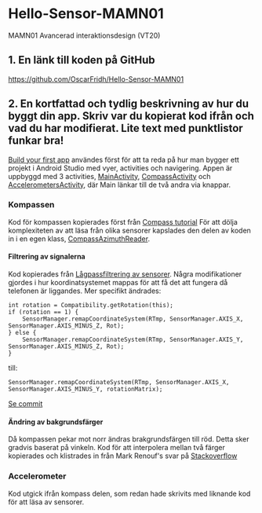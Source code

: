 # Hello-Sensor-MAMN01
MAMN01 Avancerad interaktionsdesign (VT20)

## 1. En länk till koden på GitHub
https://github.com/OscarFridh/Hello-Sensor-MAMN01

## 2. En kortfattad och tydlig beskrivning av hur du byggt din app. Skriv var du kopierat kod ifrån och vad du har modifierat. Lite text med punktlistor funkar bra!

[Build your first app](https://developer.android.com/training/basics/firstapp/index.html)
användes först för att ta reda på hur man bygger ett projekt i Android Studio med vyer, activities och navigering.
Appen är uppbyggd med 3 activities, [MainActivity](app/src/main/java/com/example/myfirstapp/MainActivity.java),
[CompassActivity](app/src/main/java/com/example/myfirstapp/CompassActivity.java) och
[AccelerometersActivity](app/src/main/java/com/example/myfirstapp/AccelerometersActivity.java),
där Main länkar till de två andra via knappar.

### Kompassen
Kod för kompassen kopierades först från
[Compass tutorial](https://www.wlsdevelop.com/index.php/en/blog?option=com_content&view=article&id=38)
För att dölja komplexiteten av att läsa från olika sensorer kapslades den delen av koden in i en egen klass,
[CompassAzimuthReader](app/src/main/java/com/example/myfirstapp/CompassAzimuthReader.java).

#### Filtrering av signalerna

Kod kopierades från [Lågpassfiltrering av sensorer](https://www.built.io/blog/applying-low-pass-filter-to-android-sensor-s-readings).
Några modifikationer gjordes i hur koordinatsystemet mappas för att få det att fungera då telefonen är liggandes.
Mer specifikt ändrades:
```
int rotation = Compatibility.getRotation(this);
if (rotation == 1) {
    SensorManager.remapCoordinateSystem(RTmp, SensorManager.AXIS_X, SensorManager.AXIS_MINUS_Z, Rot);
} else {
    SensorManager.remapCoordinateSystem(RTmp, SensorManager.AXIS_Y, SensorManager.AXIS_MINUS_Z, Rot);
}
```
till:
```
SensorManager.remapCoordinateSystem(RTmp, SensorManager.AXIS_X, SensorManager.AXIS_MINUS_Y, rotationMatrix);
```

[Se commit](https://github.com/OscarFridh/Hello-Sensor-MAMN01/commit/3caf2563d5286434a37b1e928277cd7a2fcc57cb)

#### Ändring av bakgrundsfärger

Då kompassen pekar mot norr ändras brakgrundsfärgen till röd. Detta sker gradvis baserat på vinkeln.
Kod för att interpolera mellan två färger kopierades och klistrades in från Mark Renouf's svar på
[Stackoverflow](https://stackoverflow.com/questions/4414673/android-color-between-two-colors-based-on-percentage)

### Accelerometer
Kod utgick ifrån kompass delen, som redan hade skrivits med liknande kod för att läsa av sensorer.
